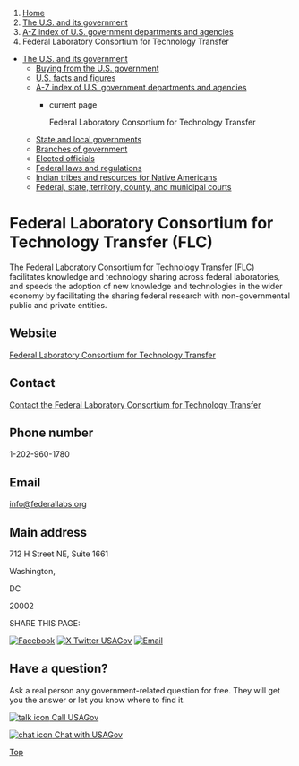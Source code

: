 1. [Home](/)
2. [The U.S. and its government](/about-the-us)
3. [A-Z index of U.S. government departments and agencies](/agency-index)
4. Federal Laboratory Consortium for Technology Transfer

* [The U.S. and its government](/about-the-us)
  + [Buying from the U.S. government](/buy-from-government)
  + [U.S. facts and figures](/facts-figures)
  + [A-Z index of U.S. government departments and agencies](/agency-index)
    - current page

      Federal Laboratory Consortium for Technology Transfer
  + [State and local governments](/state-local-governments)
  + [Branches of government](/branches-of-government)
  + [Elected officials](/elected-officials)
  + [Federal laws and regulations](/laws-and-regulations)
  + [Indian tribes and resources for Native Americans](/tribes)
  + [Federal, state, territory, county, and municipal courts](/courts)

Federal Laboratory Consortium for Technology Transfer
(FLC)
===========================================================

The Federal Laboratory Consortium for Technology Transfer (FLC) facilitates knowledge and technology sharing across federal laboratories, and speeds the adoption of new knowledge and technologies in the wider economy by facilitating the sharing federal research with non-governmental public and private entities.

Website
-------

[Federal Laboratory Consortium for Technology Transfer](https://federallabs.org/)

Contact
-------

[Contact the Federal Laboratory Consortium for Technology Transfer](https://federallabs.org/contact)

Phone number
------------

1-202-960-1780

Email
-----

[info@federallabs.org](mailto:info@federallabs.org)

Main address
------------

712 H Street NE, Suite 1661
  

Washington,

DC

20002

SHARE THIS PAGE:

[![Facebook](/themes/custom/usagov/images/social-media-icons/Facebook_Icon.svg)](https://www.facebook.com/sharer/sharer.php?u=https://www.usa.gov/agencies/federal-laboratory-consortium-for-technology-transfer&v=3)
[![X Twitter USAGov](/themes/custom/usagov/images/social-media-icons/X_Twitter_Icon.svg?version=2)](https://twitter.com/intent/tweet?source=webclient&text=https://www.usa.gov/agencies/federal-laboratory-consortium-for-technology-transfer)
[![Email](/themes/custom/usagov/images/social-media-icons/Email_Icon.svg?version=2)](mailto:?subject=https://www.usa.gov/agencies/federal-laboratory-consortium-for-technology-transfer)

Have a question?
----------------

Ask a real person any government-related question for free. They will get you the answer or let you know where to find it.

[![talk icon](/themes/custom/usagov/images/ICONS_talk.png)
Call USAGov](/phone)

[![chat icon](/themes/custom/usagov/images/ICONS_chat.png)
Chat with USAGov](/chat)

[Top](#main-content)